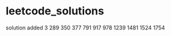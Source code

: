 # leetcode_solutions
   solution added 
     3
     289
     350
     377
     791
     917
     978
     1239
     1481
     1524
     1754

